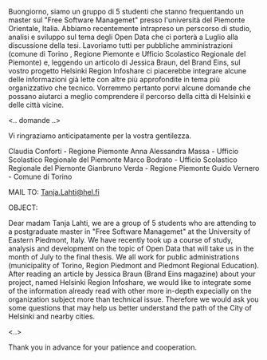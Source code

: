 Buongiorno,
siamo un gruppo di 5 studenti che stanno frequentando un master sul "Free Software Managemet" presso l'università del Piemonte Orientale, Italia.
Abbiamo recentemente intrapreso un perscorso di studio, analisi e sviluppo sul tema degli Open Data che ci porterà a Luglio alla discussione della tesi. Lavoriamo tutti per pubbliche amministrazioni (comune di Torino , Regione Piemonte e Ufficio Scolastico Regionale del Piemonte) e, leggendo un articolo di Jessica Braun, del Brand Eins, sul vostro progetto Helsinki Region Infoshare ci piacerebbe integrare alcune delle informazioni già lette con altre più approfondite in tema più organizzativo che tecnico.
Vorremmo pertanto porvi alcune domande che possano aiutarci a meglio comprendere il percorso della città di Helsinki e delle città vicine.

<.. domande ..>

Vi ringraziamo anticipatamente per la vostra gentilezza.

Claudia Conforti - Regione Piemonte
Anna Alessandra Massa - Ufficio Scolastico Regionale del Piemonte
Marco Bodrato - Ufficio Scolastico Regionale del Piemonte
Gianbruno Verda - Regione Piemonte
Guido Vernero - Comune di Torino

MAIL TO: Tanja.Lahti@hel.fi

OBJECT: 

Dear madam Tanja Lahti,
we are a group of 5 students who are attending to a postgraduate master in "Free Software Managemet" at the University of Eastern Piedmont, Italy.
We have recently took up a course of study, analysis and development on the topic of Open Data that will take us in the month of July to the final thesis. We all work for public administrations (municipality of Torino, Region Piedmont and Piedmont Regional Education). After reading an article by Jessica Braun (Brand Eins magazine) about your project, named Helsinki Region Infoshare, we would like to integrate some of the information already read with other more in-depth expecially on the organization subject more than technical issue.
Therefore we would ask you some questions that may help us better understand the path of the City of Helsinki and nearby cities.

<..>

Thank you in advance for your patience and cooperation.

